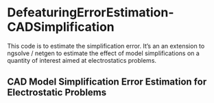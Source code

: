 # DefeaturingErrorEstimation-CADSimplification
This code is to estimate the simplification error. It’s an an extension to ngsolve / netgen to estimate the effect of model simplifications on a quantity of interest aimed at electrostatics problems.

## CAD Model Simplification Error Estimation for Electrostatic Problems
